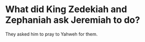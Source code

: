 # What did King Zedekiah and Zephaniah ask Jeremiah to do?

They asked him to pray to Yahweh for them.
